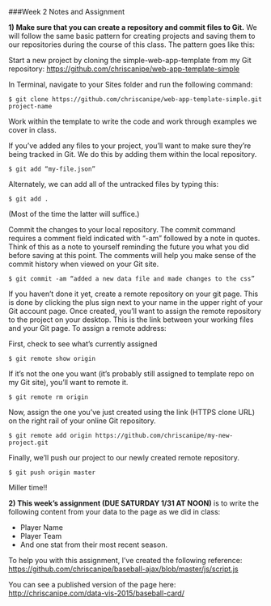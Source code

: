 

###Week 2 Notes and Assignment

**1) Make sure that you can create a repository and commit files to Git.** We will follow the same basic pattern for creating projects and saving them to our repositories during the course of this class. The pattern goes like this: 



Start a new project by cloning the simple-web-app-template from my Git repository:
https://github.com/chriscanipe/web-app-template-simple

In Terminal, navigate to your Sites folder and run the following command:
```
$ git clone https://github.com/chriscanipe/web-app-template-simple.git project-name
```


Work within the template to write the code and work through examples we cover in class.

If you’ve added any files to your project, you’ll want to make sure they’re being tracked in Git. We do this by adding them within the local repository.

```
$ git add “my-file.json”
```
Alternately, we can add all of the untracked files by typing this:
```
$ git add .
```
(Most of the time the latter will suffice.)


Commit the changes to your local repository. The commit command requires a comment field indicated with “-am” followed by a note in quotes. Think of this as a note to yourself reminding the future you what you did before saving at this point. The comments will help you make sense of the commit history when viewed on your Git site.
```
$ git commit -am “added a new data file and made changes to the css”
```

If you haven’t done it yet, create a remote repository on your git page. This is done by clicking the plus sign next to your name in the upper right of your Git account page. Once created, you’ll want to assign the remote repository to the project on your desktop. This is the link between your working files and your Git page. To assign a remote address:

First, check to see what’s currently assigned
```
$ git remote show origin
```
If it’s not the one you want (it’s probably still assigned to template repo on my Git site), you’ll want to remote it.
```
$ git remote rm origin
```
Now, assign the one you’ve just created using the link (HTTPS clone URL) on the right rail of your online Git repository.
```
$ git remote add origin https://github.com/chriscanipe/my-new-project.git
```
Finally, we’ll push our project to our newly created remote repository.
```
$ git push origin master
```

Miller time!!




**2) This week’s assignment (DUE SATURDAY 1/31 AT NOON)** is to write the following content from your data to the page as we did in class:

<ul>
<li>Player Name</li>
<li>Player Team</li>
<li>And one stat from their most recent season.</li>
</ul>

To help you with this assignment, I’ve created the following reference:
https://github.com/chriscanipe/baseball-ajax/blob/master/js/script.js

You can see a published version of the page here:
http://chriscanipe.com/data-vis-2015/baseball-card/









